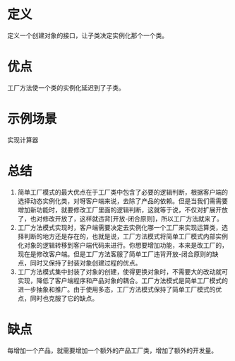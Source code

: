 ﻿# 定义
  定义一个创建对象的接口，让子类决定实例化那个一个类。
# 优点
  工厂方法使一个类的实例化延迟到了子类。
# 示例场景
  实现计算器
# 总结
1. 简单工厂模式的最大优点在于工厂类中包含了必要的逻辑判断，根据客户端的选择动态实例化类，对呀客户端来说，去除了产品的依赖。但是当我们需需要增加新功能时，就要修改工厂里面的逻辑判断，这就等于说，不仅对扩展开放了，也对修改开放了，这样就违背[开放-闭合原则]，所以工厂方法就来了。
2. 工厂方法模式实现时，客户端需要决定去实例化哪一个工厂来实现运算类，选择判断的地方还是存在的，也就是说，工厂方法模式将简单工厂模式内部实例化对象的逻辑转移到客户端代码来进行。你想要增加功能，本来是改工厂的，现在是修改客户端。但是工厂方法客服了简单工厂违背开放-闭合原则的缺点，同时又保持了封装对象创建过程的优点。
3. 工厂方法模式集中封装了对象的创建，使得更换对象时，不需要大的改动就可实现，降低了客户端程序和产品对象的耦合。工厂方法模式是简单工厂模式的进一步抽象和推广。由于使用多态，工厂方法模式保持了简单工厂模式的优点，同时也克服了它的缺点。
# 缺点
  每增加一个产品，就需要增加一个额外的产品工厂类，增加了额外的开发量。